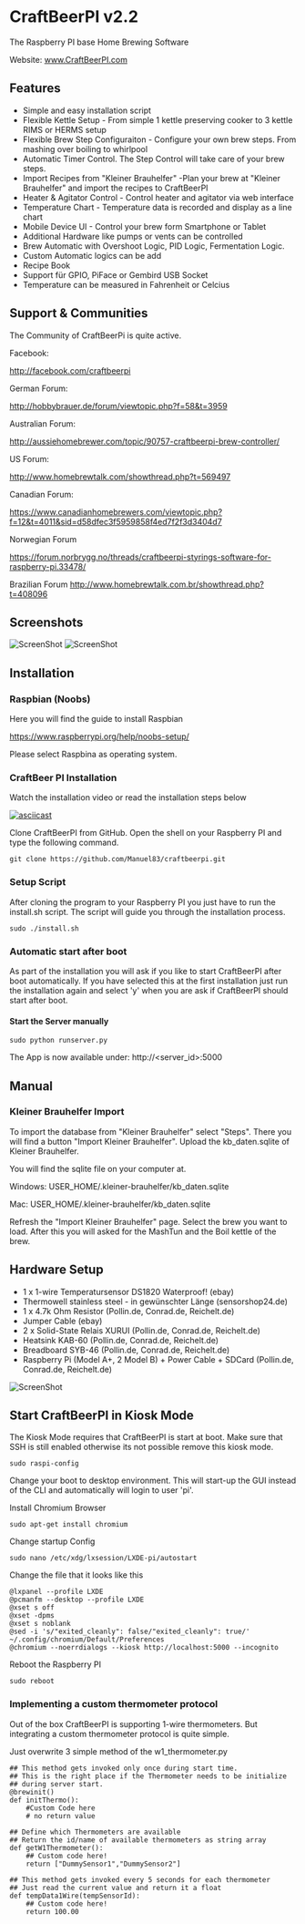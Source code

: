 # CraftBeerPI v2.2
The Raspberry PI base Home Brewing Software

Website: www.CraftBeerPI.com

## Features

* Simple and easy installation script
* Flexible Kettle Setup - From simple 1 kettle preserving cooker to 3 kettle RIMS or HERMS setup
* Flexible Brew Step Configuraiton - Configure your own brew steps. From mashing over boiling to whirlpool
* Automatic Timer Control. The Step Control will take care of your brew steps.
* Import Recipes from "Kleiner Brauhelfer" -Plan your brew at "Kleiner Brauhelfer" and import the recipes to CraftBeerPI
* Heater & Agitator Control - Control heater and agitator via web interface
* Temperature Chart - Temperature data is recorded and display as a line chart
* Mobile Device UI - Control your brew form Smartphone or Tablet
* Additional Hardware like pumps or vents can be controlled
* Brew Automatic with Overshoot Logic, PID Logic, Fermentation Logic.
* Custom Automatic logics can be add
* Recipe Book
* Support für GPIO, PiFace or Gembird USB Socket
* Temperature can be measured in Fahrenheit or Celcius

## Support & Communities

The Community of CraftBeerPi is quite active.

Facebook:

http://facebook.com/craftbeerpi

German Forum:

http://hobbybrauer.de/forum/viewtopic.php?f=58&t=3959

Australian Forum:

http://aussiehomebrewer.com/topic/90757-craftbeerpi-brew-controller/

US Forum:

http://www.homebrewtalk.com/showthread.php?t=569497

Canadian Forum:

https://www.canadianhomebrewers.com/viewtopic.php?f=12&t=4011&sid=d58dfec3f5959858f4ed7f2f3d3404d7

Norwegian Forum

https://forum.norbrygg.no/threads/craftbeerpi-styrings-software-for-raspberry-pi.33478/

Brazilian Forum
http://www.homebrewtalk.com.br/showthread.php?t=408096

## Screenshots

![ScreenShot](https://raw.githubusercontent.com/Manuel83/craftbeerpi/master/docs/images/Screenshot1.png)
![ScreenShot](https://raw.githubusercontent.com/Manuel83/craftbeerpi/master/docs/images/Screenshot2.png)


## Installation



### Raspbian (Noobs)

Here you will find the guide to install Raspbian

https://www.raspberrypi.org/help/noobs-setup/

Please select Raspbina as operating system.


### CraftBeer PI Installation

Watch the installation video or read the installation steps below

[![asciicast](https://asciinema.org/a/du84msz9t56yqqg6j6qfjmvjd.png)](https://asciinema.org/a/du84msz9t56yqqg6j6qfjmvjd)

Clone CraftBeerPI from GitHub.
Open the shell on your Raspberry PI and type the following command.
```
git clone https://github.com/Manuel83/craftbeerpi.git
```
### Setup Script

After cloning the program to your Raspberry PI you just have to run the install.sh script.
The script will guide you through the installation process.
```
sudo ./install.sh
```

### Automatic start after boot

As part of the installation you will ask if you like to start CraftBeerPI after boot automatically.
If you have selected this at the first installation just run the installation again and
select 'y' when you are ask if CraftBeerPI should start after boot.

#### Start the Server manually
```
sudo python runserver.py
```

The App is now available under:  http://<server_id>:5000

## Manual

### Kleiner Brauhelfer Import
To import the database from "Kleiner Brauhelfer" select "Steps".
There you will find a button "Import Kleiner Brauhelfer". Upload the kb_daten.sqlite of
Kleiner Brauhelfer.

You will find the sqlite file on your computer at.

Windows:
USER_HOME/.kleiner-brauhelfer/kb_daten.sqlite

Mac:
USER_HOME/.kleiner-brauhelfer/kb_daten.sqlite

Refresh the "Import Kleiner Brauhelfer" page. Select the brew you want to load.
After this you will asked for the MashTun and the Boil kettle of the brew.

## Hardware Setup

* 1 x 1-wire Temperatursensor DS1820 Waterproof! (ebay)
* Thermowell stainless steel - in gewünschter Länge (sensorshop24.de)
* 1 x 4.7k Ohm Resistor (Pollin.de, Conrad.de, Reichelt.de)
* Jumper Cable (ebay)
* 2 x Solid-State Relais XURUI (Pollin.de, Conrad.de, Reichelt.de)
* Heatsink KAB-60 (Pollin.de, Conrad.de, Reichelt.de)
* Breadboard SYB-46 (Pollin.de, Conrad.de, Reichelt.de)
* Raspberry Pi (Model A+, 2 Model B) + Power Cable + SDCard (Pollin.de, Conrad.de, Reichelt.de)


![ScreenShot](http://craftbeerpi.com/img/Img1.png)

## Start CraftBeerPI in Kiosk Mode

The Kiosk Mode requires that CraftBeerPI is start at boot.
Make sure that SSH is still enabled otherwise its not possible remove this kiosk mode.


```
sudo raspi-config
```

Change your boot to desktop environment. This will start-up the GUI instead of the CLI and automatically will login to user 'pi'.

Install Chromium Browser
```
sudo apt-get install chromium
```

Change startup Config

```
sudo nano /etc/xdg/lxsession/LXDE-pi/autostart
```

Change the file that it looks like this

```
@lxpanel --profile LXDE
@pcmanfm --desktop --profile LXDE
@xset s off
@xset -dpms
@xset s noblank
@sed -i 's/"exited_cleanly": false/"exited_cleanly": true/' ~/.config/chromium/Default/Preferences
@chromium --noerrdialogs --kiosk http://localhost:5000 --incognito
```

Reboot the Raspberry PI

```
sudo reboot
```

### Implementing a custom thermometer protocol
Out of the box CraftBeerPI is supporting 1-wire thermometers.
But integrating a custom thermometer protocol is quite simple.

Just overwrite 3 simple method of the w1_thermometer.py

```
## This method gets invoked only once during start time.
## This is the right place if the Thermometer needs to be initialize
## during server start.
@brewinit()
def initThermo():
    #Custom Code here
    # no return value

## Define which Thermometers are available
## Return the id/name of available thermometers as string array
def getW1Thermometer():
    ## Custom code here!
    return ["DummySensor1","DummySensor2"]

## This method gets invoked every 5 seconds for each thermometer
## Just read the current value and return it a float
def tempData1Wire(tempSensorId):
    ## Custom code here!
    return 100.00
```
